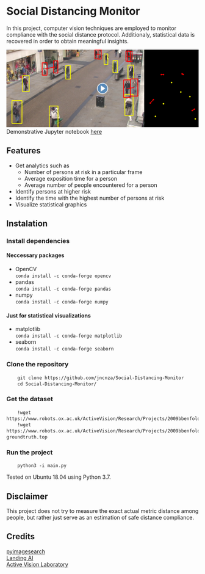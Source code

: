 # Social Distancing Monitor
In this project, computer vision techniques are employed to monitor compliance with the social distance protocol. Additionaly, statistical data is recovered in order to obtain meaningful insights.

[![Demonstration](/media/video.png)](https://www.youtube.com/watch?v=pm3YnYfA7as)
Demonstrative Jupyter notebook [here](https://github.com/jncnza/Social-Distancing-Monitor/blob/master/social_distancing_monitor.ipynb)

## Features
* Get analytics such as
    - Number of persons at risk in a particular frame
    - Average exposition time for a person
    - Average number of people encountered for a person
* Identify persons at higher risk
* Identify the time with the highest number of persons at risk
* Visualize statistical graphics

## Instalation

### Install dependencies
#### Neccessary packages
* OpenCV\
        `conda install -c conda-forge opencv`
* pandas\
        `conda install -c conda-forge pandas`
* numpy\
        `conda install -c conda-forge numpy`
#### Just for statistical visualizations
* matplotlib\
        `conda install -c conda-forge matplotlib`
* seaborn\
        `conda install -c conda-forge seaborn`

### Clone the repository
        git clone https://github.com/jncnza/Social-Distancing-Monitor
        cd Social-Distancing-Monitor/

### Get the dataset
        !wget https://www.robots.ox.ac.uk/ActiveVision/Research/Projects/2009bbenfold_headpose/Datasets/TownCentreXVID.avi
        !wget https://www.robots.ox.ac.uk/ActiveVision/Research/Projects/2009bbenfold_headpose/Datasets/TownCentre-groundtruth.top

### Run the project
        python3 -i main.py
Tested on Ubuntu 18.04 using Python 3.7.

## Disclaimer
This project does not try to measure the exact actual metric distance among people, but rather just serve as an estimation of safe distance compliance.

## Credits
[pyimagesearch](https://www.pyimagesearch.com/2017/02/06/faster-video-file-fps-with-cv2-videocapture-and-opencv/)\
[Landing AI](https://landing.ai/landing-ai-creates-an-ai-tool-to-help-customers-monitor-social-distancing-in-the-workplace/)\
[Active Vision Laboratory](https://www.robots.ox.ac.uk/ActiveVision/Research/Projects/2009bbenfold_headpose/project.html)
